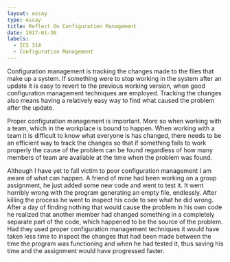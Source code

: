 ```yaml
---
layout: essay
type: essay
title: Reflect On Configuration Management
date: 2017-01-30
labels:
  - ICS 314
  - Configuration Management
---
```


Configuration management is tracking the changes made to the files that make up a system. If something were to stop working in the system after an update it is easy to revert to the previous working version, when good configuration management techniques are employed. Tracking the changes also means having a relatively easy way to find what caused the problem after the update.

Proper configuration management is important. More so when working with a team, which in the workplace is bound to happen. When working with a team it is difficult to know what everyone is has changed, there needs to be an efficient way to track the changes so that if something fails to work properly the cause of the problem can be found regardless of how many members of team are available at the time when the problem was found.

Although I have yet to fall victim to poor configuration management I am aware of what can happen. A friend of mine had been working on a group assignment, he just added some new code and went to test it. It went horribly wrong with the program generating an empty file, endlessly. After killing the process he went to inspect his code to see what he did wrong. After a day of finding nothing that would cause the problem in his own code he realized that another member had changed something in a completely separate part of the code, which happened to be the source of the problem. Had they used proper configuration management techniques it would have taken less time to inspect the  changes that had been made between the time the program was functioning and when he had tested it, thus saving his time and the assignment would have progressed faster.